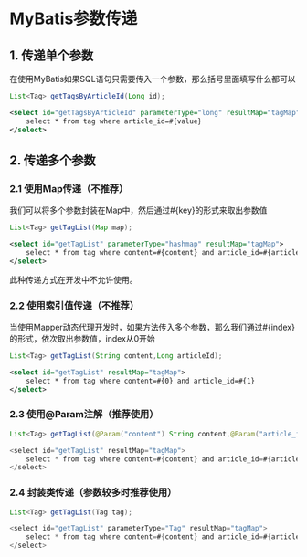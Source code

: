 # MyBatis参数传递

## 1. 传递单个参数

在使用MyBatis如果SQL语句只需要传入一个参数，那么括号里面填写什么都可以

```java
List<Tag> getTagsByArticleId(Long id);
```

```xml
<select id="getTagsByArticleId" parameterType="long" resultMap="tagMap">
    select * from tag where article_id=#{value}
</select>
```



## 2. 传递多个参数

### 2.1 使用Map传递（不推荐）

我们可以将多个参数封装在Map中，然后通过#{key}的形式来取出参数值

```java
List<Tag> getTagList(Map map);
```

```xml
<select id="getTagList" parameterType="hashmap" resultMap="tagMap">
    select * from tag where content=#{content} and article_id=#{articleId}
</select>
```

此种传递方式在开发中不允许使用。



### 2.2 使用索引值传递（不推荐）

当使用Mapper动态代理开发时，如果方法传入多个参数，那么我们通过#{index}的形式，依次取出参数值，index从0开始

```java
List<Tag> getTagList(String content,Long articleId);
```

```xml
<select id="getTagList" resultMap="tagMap">
    select * from tag where content=#{0} and article_id=#{1}
</select>
```



### 2.3 使用@Param注解（推荐使用）

```java
List<Tag> getTagList(@Param("content") String content,@Param("article_id") Long articleId);
```

```java
<select id="getTagList" resultMap="tagMap">
    select * from tag where content=#{content} and article_id=#{article_id}
</select>
```



### 2.4 封装类传递（参数较多时推荐使用）

```java
List<Tag> getTagList(Tag tag);
```

```java
<select id="getTagList" parameterType="Tag" resultMap="tagMap">
    select * from tag where content=#{content} and article_id=#{articleId}
</select>
```

